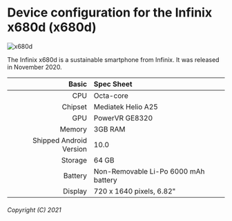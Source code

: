 Device configuration for the Infinix x680d (x680d)
=============================================

![x680d](https://st1.bgr.in/wp-content/uploads/2020/07/infinix-smart-4-plus-4.jpg)

The Infinix x680d is a sustainable smartphone from Infinix.
It was released in November 2020.

| Basic                   | Spec Sheet                                                                                                                     |
| -----------------------:|:------------------------------------------------------------------------------------------------------------------------------ |
| CPU                     | Octa-core                                                                                                                      |
| Chipset                 | Mediatek Helio A25                                                                                                             |
| GPU                     | PowerVR GE8320                                                                                                                 |
| Memory                  | 3GB RAM                                                                                                                        |
| Shipped Android Version | 10.0                                                                                                                           |
| Storage                 | 64 GB                                                                                                                          |
| Battery                 | Non-Removable Li-Po 6000 mAh battery                                                                                            |
| Display                 | 720 x 1640 pixels, 6.82"                                                                                                        |

###### Copyright (C) 2021 

